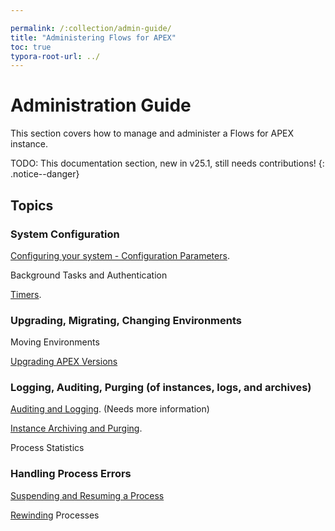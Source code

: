```yaml
---

permalink: /:collection/admin-guide/
title: "Administering Flows for APEX"
toc: true
typora-root-url: ../
---
```


# Administration Guide

This section covers how to manage and administer a Flows for APEX instance.

TODO: This documentation section, new in v25.1, still needs contributions!
{: .notice--danger}

## Topics

### System Configuration

[Configuring your system - Configuration Parameters](/{{page.collection}}/configuration/).

Background Tasks and Authentication

[Timers](/{{page.collection}}/about-timer-execution/).

### Upgrading, Migrating, Changing Environments

Moving Environments

[Upgrading APEX Versions](/{{page.collection}}/apex-upgrade/)

### Logging, Auditing, Purging (of instances, logs, and archives)

[Auditing and Logging](/{{page.collection}}/event-logging-and-auditing/).  (Needs more information)

[Instance Archiving and Purging](/{{page.collection}}/instance-archiving-purging/).

Process Statistics

### Handling Process Errors

[Suspending and Resuming a Process](/{{page.collection}}/suspend-resume/) 

[Rewinding](/{{page.collection}}/rewind/) Processes
